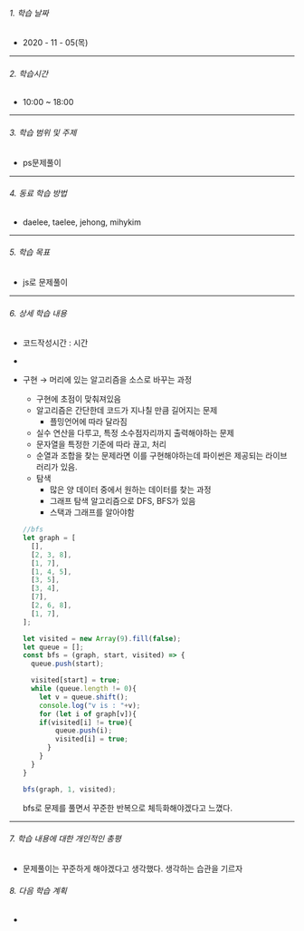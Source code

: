 

###### 1. 학습 날짜

- 2020 - 11 - 05(목)

---

###### 2. 학습시간

- 10:00 ~ 18:00

---

###### 3. 학습 범위 및 주제

- ps문제풀이

---

###### 4. 동료 학습 방법 

- daelee, taelee, jehong, mihykim

---

###### 5. 학습 목표 

- js로 문제풀이

---

###### 6. 상세 학습 내용

- 코드작성시간 :  시간

- 

- 구현 → 머리에 있는 알고리즘을 소스로 바꾸는 과정

  - 구현에 초점이 맞춰져있음
  - 알고리즘은 간단한데 코드가 지나칠 만큼 길어지는 문제
    - 플밍언어에 따라 달라짐
  - 실수 연산을 다루고, 특정 소수점자리까지 출력해야하는 문제
  - 문자열을 특정한 기준에 따라 끊고, 처리
  - 순열과 조합을 찾는 문제라면 이를 구현해야하는데 파이썬은 제공되는 라이브러리가 있음.
  - 탐색
    - 많은 양 데이터 중에서 원하는 데이터를 찾는 과정
    - 그래프 탐색 알고리즘으로 DFS, BFS가 있음
    - 스택과 그래프를 알아야함

  

  ```javascript
  //bfs
  let graph = [
    [],
    [2, 3, 8],
    [1, 7],
    [1, 4, 5],
    [3, 5],
    [3, 4],
    [7],
    [2, 6, 8],
    [1, 7],
  ];
  
  let visited = new Array(9).fill(false);
  let queue = [];
  const bfs = (graph, start, visited) => {
    queue.push(start);
  
    visited[start] = true;
    while (queue.length != 0){
      let v = queue.shift();
      console.log("v is : "+v);
      for (let i of graph[v]){
      if(visited[i] != true){
          queue.push(i);
          visited[i] = true;
        }
      }
    }
  }
  
  bfs(graph, 1, visited);
  ```

  bfs로 문제를 풀면서 꾸준한 반복으로 체득화해야겠다고 느꼈다.

  

---

###### 7. 학습 내용에 대한 개인적인 총평

- 문제풀이는 꾸준하게 해야겠다고 생각했다. 생각하는 습관을 기르자

###### 8. 다음 학습 계획

- 